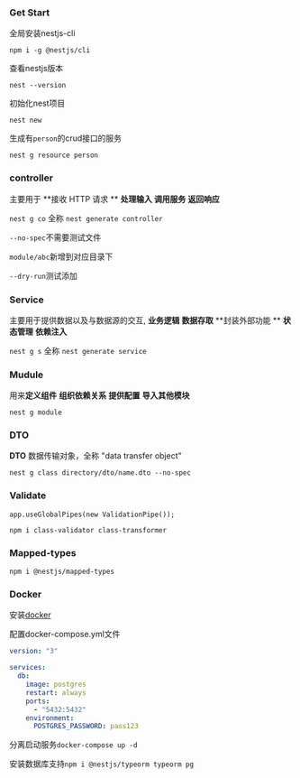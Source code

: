 ### Get Start

全局安装nestjs-cli

`npm i -g @nestjs/cli`

查看nestjs版本

`nest --version`

初始化nest项目

`nest new`

生成有`person`的crud接口的服务

`nest g resource person`

### controller

主要用于 **接收 HTTP 请求 ** **处理输入** **调用服务** **返回响应**

`nest g co` 全称 `nest generate controller` 

 `--no-spec`不需要测试文件

`module/abc`新增到对应目录下

`--dry-run`测试添加

### Service

主要用于提供数据以及与数据源的交互, **业务逻辑** **数据存取** **封装外部功能 ** **状态管理** **依赖注入**

`nest g s` 全称 `nest generate service`

### Mudule

用来**定义组件** **组织依赖关系** **提供配置** **导入其他模块**

`nest g module` 

### DTO

**DTO** 数据传输对象，全称 "data transfer object"

`nest g class directory/dto/name.dto --no-spec`

### Validate

`app.useGlobalPipes(new ValidationPipe());`

`npm i class-validator class-transformer`

### Mapped-types

`npm i @nestjs/mapped-types`

### Docker

安装[docker](https://docker.com)

配置docker-compose.yml文件

```yaml
version: "3"

services:
  db:
    image: postgres
    restart: always
    ports:
      - "5432:5432"
    environment:
      POSTGRES_PASSWORD: pass123
```

分离启动服务`docker-compose up -d`

安装数据库支持`npm i @nestjs/typeorm typeorm pg`
